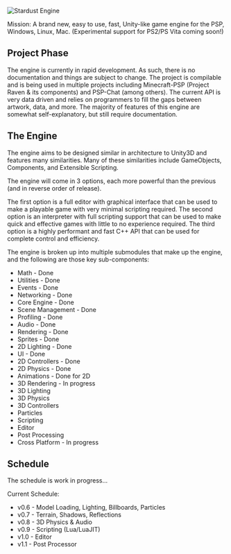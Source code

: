 ![Stardust Engine](./stardustLogo.png)

Mission: A brand new, easy to use, fast, Unity-like game engine for the PSP, Windows, Linux, Mac. (Experimental support for PS2/PS Vita coming soon!)

## Project Phase
The engine is currently in rapid development. As such, there is no documentation and things are subject to change. The project is compilable and is being used in multiple projects including Minecraft-PSP (Project Raven & its components) and PSP-Chat (among others). The current API is very data driven and relies on programmers to fill the gaps between artwork, data, and more. The majority of features of this engine are somewhat self-explanatory, but still require documentation.

## The Engine
The engine aims to be designed similar in architecture to Unity3D and features many similarities. Many of these similarities include GameObjects, Components, and Extensible Scripting. 

The engine will come in 3 options, each more powerful than the previous (and in reverse order of release).

The first option is a full editor with graphical interface that can be used to make a playable game with very minimal scripting required.
The second option is an interpreter with full scripting support that can be used to make quick and effective games with little to no experience required.
The third option is a highly performant and fast C++ API that can be used for complete control and efficiency.

The engine is broken up into multiple submodules that make up the engine, and the following are those key sub-components:

- Math - Done
- Utilities - Done
- Events - Done
- Networking - Done
- Core Engine - Done
- Scene Management - Done
- Profiling - Done
- Audio - Done
- Rendering - Done
- Sprites - Done
- 2D Lighting - Done
- UI - Done
- 2D Controllers - Done
- 2D Physics - Done
- Animations - Done for 2D
- 3D Rendering - In progress
- 3D Lighting
- 3D Physics
- 3D Controllers
- Particles
- Scripting
- Editor
- Post Processing
- Cross Platform - In progress

## Schedule
The schedule is work in progress...

Current Schedule:
* v0.6 - Model Loading, Lighting, Billboards, Particles
* v0.7 - Terrain, Shadows, Reflections
* v0.8 - 3D Physics & Audio
* v0.9 - Scripting (Lua/LuaJIT)
* v1.0 - Editor
* v1.1 - Post Processor
